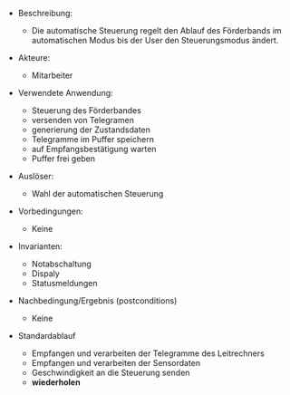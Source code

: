 - Beschreibung: 
	- Die automatische Steuerung regelt den Ablauf des Förderbands im automatischen Modus bis der User den Steuerungsmodus ändert.

- Akteure: 
	- Mitarbeiter

- Verwendete Anwendung:
	- Steuerung des Förderbandes
	- versenden von Telegramen
	- generierung der Zustandsdaten 
	- Telegramme im Puffer speichern
	- auf Empfangsbestätigung warten
	- Puffer frei geben

- Auslöser:
	- Wahl der automatischen Steuerung

- Vorbedingungen:
	- Keine

- Invarianten:
	- Notabschaltung
	- Dispaly
	- Statusmeldungen

- Nachbedingung/Ergebnis (postconditions)
	- Keine 

- Standardablauf
	- Empfangen und verarbeiten der Telegramme des Leitrechners
	- Empfangen und verarbeiten der Sensordaten
	- Geschwindigkeit an die Steuerung senden 
	- **wiederholen**
